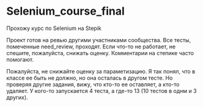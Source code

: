 # Selenium_course_final
Прохожу курс по Selenium на Stepik

Проект готов на ревью другими участниками сообщества.
Все тесты, помеченные need_review, проходят. Если что-то не работает, не спешите, пожалуйста, снижать оценку. Комментарии на степике часто помогают.

Пожалуйста, не снижайте оценку за параметизацию. Я так понял, что в классе ее быть не должно, но она осталась в другом тесте. Но проверяя другие задания, вижу, что кто-то ее оставляет, а кто-то удаляет.
У кого-то запускается 4 теста, а где-то 13 (10 тестов в однм и 3 других).
